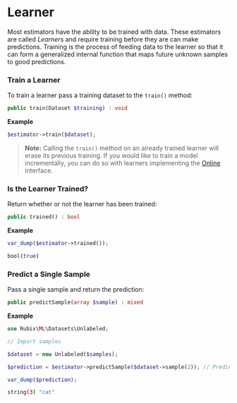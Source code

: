 # Learner
Most estimators have the ability to be trained with data. These estimators are called *Learners* and require training before they are can make predictions. Training is the process of feeding data to the learner so that it can form a generalized internal function that maps future unknown samples to good predictions. 

### Train a Learner
To train a learner pass a training dataset to the `train()` method:
```php
public train(Dataset $training) : void
```

**Example**

```php
$estimator->train($dataset);
```

> **Note:** Calling the `train()` method on an already trained learner will erase its previous training. If you would like to train a model incrementally, you can do so with learners implementing the [Online](online.md) interface.

### Is the Learner Trained?
Return whether or not the learner has been trained:
```php
public trained() : bool
```

**Example**

```php
var_dump($estimator->trained());
```

```sh
bool(true)
```

### Predict a Single Sample
Pass a single sample and return the prediction:
```php
public predictSample(array $sample) : mixed
```

**Example**

```php
use Rubix\ML\Datasets\Unlabeled;

// Import samples

$dataset = new Unlabeled($samples);

$prediction = $estimator->predictSample($dataset->sample(2)); // Predict the third sample in dataset

var_dump($prediction);
```

```sh
string(3) "cat"
```